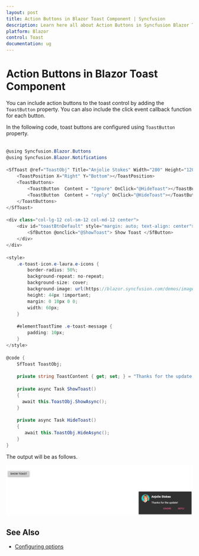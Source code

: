 ```yaml
---
layout: post
title: Action Buttons in Blazor Toast Component | Syncfusion
description: Learn here all about Action Buttons in Syncfusion Blazor Toast component and more.
platform: Blazor
control: Toast
documentation: ug
---
```


# Action Buttons in Blazor Toast Component

You can include action buttons to the toast control by adding the `ToastButton` property. You can also include the click event callback function for each button.

In the following code, toast buttons are configured using `ToastButton` property.

```csharp

@using Syncfusion.Blazor.Buttons
@using Syncfusion.Blazor.Notifications

<SfToast @ref="ToastObj" Title="Anjolie Stokes" Width="280" Height="120" Icon="e-laura" Content="@ToastContent">
    <ToastPosition X="Right" Y="Bottom"></ToastPosition>
    <ToastButtons>
        <ToastButton  Content = "Ignore" OnClick="@HideToast"></ToastButton>
        <ToastButton  Content = "reply" OnClick="@HideToast"></ToastButton>
    </ToastButtons>
</SfToast>

<div class="col-lg-12 col-sm-12 col-md-12 center">
    <div id="toastBtnDefault" style="margin: auto; text-align: center">
        <SfButton @onclick="@ShowToast"> Show Toast </SfButton>
    </div>
</div>

<style>
    .e-toast-icon.e-laura.e-icons {
        border-radius: 50%;
        background-repeat: no-repeat;
        background-size: cover;
        background-image: url(https://blazor.syncfusion.com/demos/images/toast/laura.png);
        height: 44px !important;
        margin: 0 10px 0 0;
        width: 60px;
    }

    #elementToastTime .e-toast-message {
        padding: 10px;
    }
</style>

@code {
    SfToast ToastObj;

    private string ToastContent { get; set; } = "Thanks for the update!";

    private async Task ShowToast()
    {
      await this.ToastObj.ShowAsync();
    }

    private async Task HideToast()
    {
       await this.ToastObj.HideAsync();
    }
}

```

The output will be as follows.

![Action button](./images/action-button.png)

## See Also

* [Configuring options](./config/)
